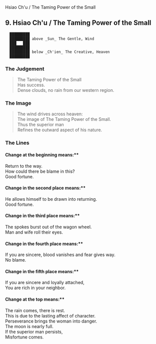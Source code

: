 Hsiao Ch'u / The Taming Power of the Small
## 9. Hsiao Ch'u / The Taming Power of the Small
      █████████
      █████████ above _Sun_ The Gentle, Wind  
      ███   ███
      █████████
      █████████ below _Ch'ien_ The Creative, Heaven  
      █████████
### The Judgement
> The Taming Power of the Small  
 Has success.  
 Dense clouds, no rain from our western region.
### The Image
> The wind drives across heaven:  
 The image of The Taming Power of the Small.  
 Thus the superior man  
 Refines the outward aspect of his nature.
### The Lines

#### Change at the beginning means:**  
 Return to the way.  
 How could there be blame in this?  
 Good fortune.
#### Change in the second place means:**  
 He allows himself to be drawn into returning.  
 Good fortune.
#### Change in the third place means:**  
 The spokes burst out of the wagon wheel.  
 Man and wife roll their eyes.
#### Change in the fourth place means:**  
 If you are sincere, blood vanishes and fear gives way.  
 No blame.
#### Change in the fifth place means:**  
 If you are sincere and loyally attached,  
 You are rich in your neighbor.
#### Change at the top means:**  
 The rain comes, there is rest.  
 This is due to the lasting affect of character.  
 Perseverance brings the woman into danger.  
 The moon is nearly full.  
 If the superior man persists,  
 Misfortune comes.



